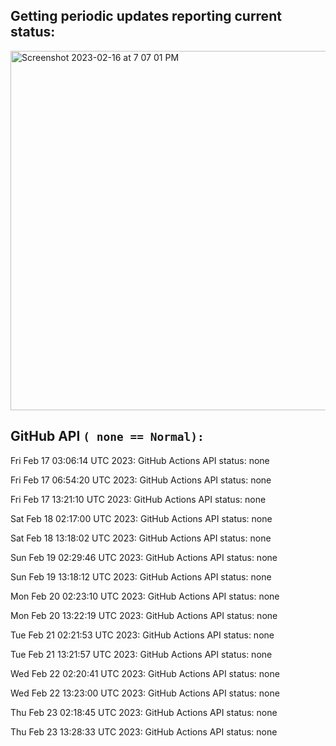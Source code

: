 
## Getting periodic updates reporting current status:
<img width="575" alt="Screenshot 2023-02-16 at 7 07 01 PM" src="https://user-images.githubusercontent.com/31228460/219539578-f880fea9-7a9d-4f7d-a7e2-5ce3d90ab466.png">

## GitHub API `( none == Normal):`

Fri Feb 17 03:06:14 UTC 2023: GitHub Actions API status: none

Fri Feb 17 06:54:20 UTC 2023: GitHub Actions API status: none

Fri Feb 17 13:21:10 UTC 2023: GitHub Actions API status: none

Sat Feb 18 02:17:00 UTC 2023: GitHub Actions API status: none

Sat Feb 18 13:18:02 UTC 2023: GitHub Actions API status: none

Sun Feb 19 02:29:46 UTC 2023: GitHub Actions API status: none

Sun Feb 19 13:18:12 UTC 2023: GitHub Actions API status: none

Mon Feb 20 02:23:10 UTC 2023: GitHub Actions API status: none

Mon Feb 20 13:22:19 UTC 2023: GitHub Actions API status: none

Tue Feb 21 02:21:53 UTC 2023: GitHub Actions API status: none

Tue Feb 21 13:21:57 UTC 2023: GitHub Actions API status: none

Wed Feb 22 02:20:41 UTC 2023: GitHub Actions API status: none

Wed Feb 22 13:23:00 UTC 2023: GitHub Actions API status: none

Thu Feb 23 02:18:45 UTC 2023: GitHub Actions API status: none

Thu Feb 23 13:28:33 UTC 2023: GitHub Actions API status: none
